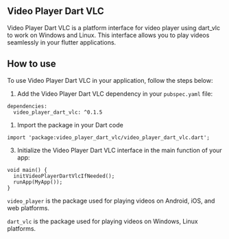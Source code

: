 ## Video Player Dart VLC
Video Player Dart VLC is a platform interface for video player using dart_vlc to work on Windows and Linux. This interface allows you to play videos seamlessly in your flutter applications.
## How to use
To use Video Player Dart VLC in your application, follow the steps below:

1. Add the Video Player Dart VLC dependency in your `pubspec.yaml` file:


```
dependencies:
  video_player_dart_vlc: ^0.1.5
```
1. Import the package in your Dart code
```
import 'package:video_player_dart_vlc/video_player_dart_vlc.dart';
```
3. Initialize the Video Player Dart VLC interface in the main function of your app:</li></ol>
```
void main() {
  initVideoPlayerDartVlcIfNeeded();
  runApp(MyApp());
}
```

`video_player` is the package used for playing videos on Android, iOS, and web platforms.

`dart_vlc` is the package used for playing videos on Windows, Linux platforms.

